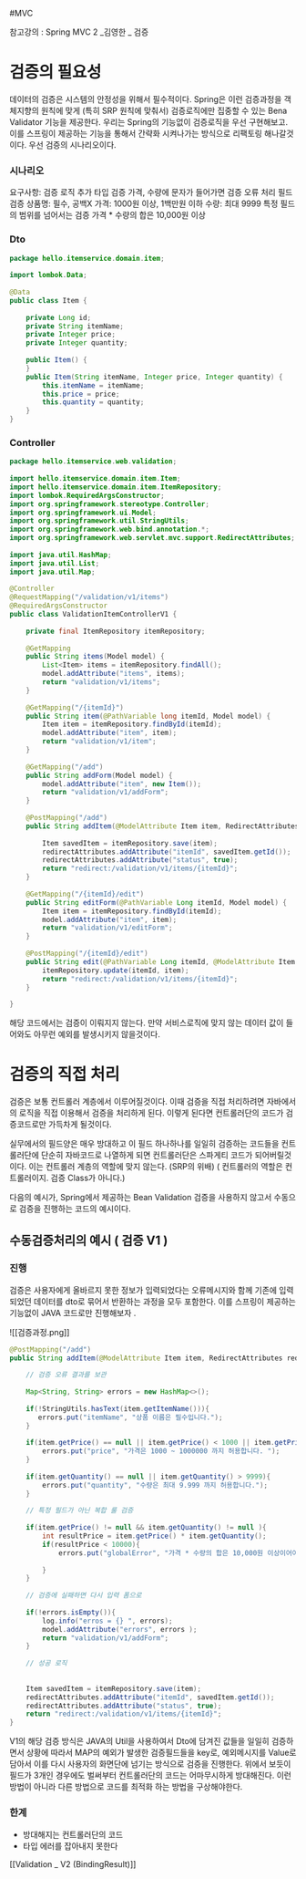 #MVC

참고강의 : Spring MVC 2 _김영한 _ 검증 

# 검증의 필요성

데이터의 검증은 시스템의 안정성을 위해서 필수적이다. Spring은 이런 검증과정을 객체지향의 원칙에 맞게 (특히 SRP 원칙에 맞춰서) 검증로직에만 집중할 수 있는 Bena Validator 기능을 제공한다. 우리는 Spring의 기능없이 검증로직을 우선 구현해보고. 이를 스프링이 제공하는 기능을 통해서 간략화 시켜나가는 방식으로 리팩토링 해나갈것이다. 우선 검증의 시나리오이다. 

### 시나리오 

요구사항: 검증 로직 추가
타입 검증
가격, 수량에 문자가 들어가면 검증 오류 처리
필드 검증
상품명: 필수, 공백X
가격: 1000원 이상, 1백만원 이하
수량: 최대 9999
특정 필드의 범위를 넘어서는 검증
가격 * 수량의 합은 10,000원 이상

### Dto
```java
package hello.itemservice.domain.item;  
  
import lombok.Data;  
  
@Data  
public class Item {  
  
    private Long id;  
    private String itemName;  
    private Integer price;  
    private Integer quantity;  
  
    public Item() {  
    }  
    public Item(String itemName, Integer price, Integer quantity) {  
        this.itemName = itemName;  
        this.price = price;  
        this.quantity = quantity;  
    }  
}
```

### Controller

```java
package hello.itemservice.web.validation;  
  
import hello.itemservice.domain.item.Item;  
import hello.itemservice.domain.item.ItemRepository;  
import lombok.RequiredArgsConstructor;  
import org.springframework.stereotype.Controller;  
import org.springframework.ui.Model;  
import org.springframework.util.StringUtils;  
import org.springframework.web.bind.annotation.*;  
import org.springframework.web.servlet.mvc.support.RedirectAttributes;  
  
import java.util.HashMap;  
import java.util.List;  
import java.util.Map;  
  
@Controller  
@RequestMapping("/validation/v1/items")  
@RequiredArgsConstructor  
public class ValidationItemControllerV1 {  
  
    private final ItemRepository itemRepository;  
  
    @GetMapping  
    public String items(Model model) {  
        List<Item> items = itemRepository.findAll();  
        model.addAttribute("items", items);  
        return "validation/v1/items";  
    }  
  
    @GetMapping("/{itemId}")  
    public String item(@PathVariable long itemId, Model model) {  
        Item item = itemRepository.findById(itemId);  
        model.addAttribute("item", item);  
        return "validation/v1/item";  
    }  
  
    @GetMapping("/add")  
    public String addForm(Model model) {  
        model.addAttribute("item", new Item());  
        return "validation/v1/addForm";  
    }  
  
    @PostMapping("/add")  
    public String addItem(@ModelAttribute Item item, RedirectAttributes redirectAttributes) {  
          
        Item savedItem = itemRepository.save(item);  
        redirectAttributes.addAttribute("itemId", savedItem.getId());  
        redirectAttributes.addAttribute("status", true);  
        return "redirect:/validation/v1/items/{itemId}";  
    }  
  
    @GetMapping("/{itemId}/edit")  
    public String editForm(@PathVariable Long itemId, Model model) {  
        Item item = itemRepository.findById(itemId);  
        model.addAttribute("item", item);  
        return "validation/v1/editForm";  
    }  
  
    @PostMapping("/{itemId}/edit")  
    public String edit(@PathVariable Long itemId, @ModelAttribute Item item) {  
        itemRepository.update(itemId, item);  
        return "redirect:/validation/v1/items/{itemId}";  
    }  
  
}
```

해당 코드에서는 검증이 이뤄지지 않는다. 만약 서비스로직에 맞지 않는 데이터 값이 들어와도 아무런 예외를 발생시키지 않을것이다. 

# 검증의 직접 처리

검증은 보통 컨트롤러 계층에서 이루어질것이다. 이때 검증을 직접 처리하려면 자바에서의 로직을 직접 이용해서 검증을 처리하게 된다. 이렇게 된다면 컨트롤러단의 코드가 검증코드로만 가득차게 될것이다. 

실무에서의 필드양은 매우 방대하고 이 필드 하나하나를 일일히 검증하는 코드들을 컨트롤러단에 단순히 자바코드로 나열하게 되면 컨트롤러단은 스파게티 코드가 되어버릴것이다. 이는 컨트롤러 계층의 역할에 맞지 않는다. (SRP의 위배) ( 컨트롤러의 역할은 컨트롤러이지. 검증 Class가 아니다.)

다음의 예시가, Spring에서 제공하는 Bean Validation 검증을 사용하지 않고서 수동으로 검증을 진행하는 코드의 예시이다. 

## 수동검증처리의 예시 ( 검증 V1 )

### 진행 

검증은 사용자에게 올바르지 못한 정보가 입력되었다는 오류메시지와 함께 기존에 입력되었던 데이터를 dto로 묶어서 반환하는 과정을 모두 포함한다. 이를 스프링이 제공하는 기능없이 JAVA 코드로만 진행해보자 . 

![[검증과정.png]]


```java
@PostMapping("/add")  
public String addItem(@ModelAttribute Item item, RedirectAttributes redirectAttributes, Model model) {  
  
    // 검증 오류 결과를 보관  
  
    Map<String, String> errors = new HashMap<>();  
  
    if(!StringUtils.hasText(item.getItemName())){  
       errors.put("itemName", "상품 이름은 필수입니다.");  
    }  
  
    if(item.getPrice() == null || item.getPrice() < 1000 || item.getPrice() > 1000000 ) {  
        errors.put("price", "가격은 1000 ~ 1000000 까지 허용합니다. ");  
    }  
  
    if(item.getQuantity() == null || item.getQuantity() > 9999){  
        errors.put("quantity", "수량은 최대 9.999 까지 허용합니다.");  
    }  
  
    // 특정 필드가 아닌 복합 룰 검증  
  
    if(item.getPrice() != null && item.getQuantity() != null ){  
        int resultPrice = item.getPrice() * item.getQuantity();  
        if(resultPrice < 10000){  
            errors.put("globalError", "가격 * 수량의 합은 10,000원 이상이어야 합니다. 현재 값 = " + resultPrice);  
  
        }  
    }  
  
    // 검증에 실패하면 다시 입력 폼으로  
  
    if(!errors.isEmpty()){  
        log.info("erros = {} ", errors);  
        model.addAttribute("errors", errors );  
        return "validation/v1/addForm";  
    }  
  
    // 성공 로직  
  
  
    Item savedItem = itemRepository.save(item);  
    redirectAttributes.addAttribute("itemId", savedItem.getId());  
    redirectAttributes.addAttribute("status", true);  
    return "redirect:/validation/v1/items/{itemId}";  
}
```


V1의 해당 검증 방식은 JAVA의 Util을 사용하여서 Dto에 담겨진 값들을 일일히 검증하면서 상황에 따라서 MAP의 예외가 발생한 검증필드들을 key로, 예외메시지를  Value로 담아서 이를 다시 사용자의 화면단에 넘기는 방식으로 검증을 진행한다. 위에서 보듯이 필드가 3개인 경우에도 벌써부터 컨트롤러단의 코드는 어마무시하게 방대해진다. 이런 방법이 아니라 다른 방법으로 코드를 최적화 하는 방법을 구상해야한다. 

### 한계 
- 방대해지는 컨트롤러단의 코드 
- 타입 에러를 잡아내지 못한다 


[[Validation _ V2 (BindingResult)]]

